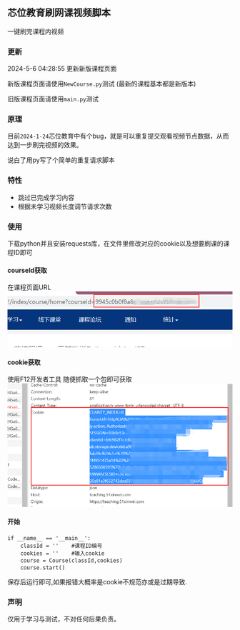 ## 芯位教育刷网课视频脚本
一键刷完课程内视频

### 更新

2024-5-6 04:28:55 更新新版课程页面

新版课程页面请使用`NewCourse.py`测试 (最新的课程基本都是新版本)

旧版课程页面请使用`main.py`测试 

### 原理
目前`2024-1-24`芯位教育中有个bug，就是可以重复提交观看视频节点数据，从而达到一步刷完视频的效果。

说白了用py写了个简单的重复请求脚本

### 特性
- 跳过已完成学习内容
- 根据未学习视频长度调节请求次数

### 使用
下载python并且安装requests库，在文件里修改对应的cookie以及想要刷课的课程ID即可
#### courseId获取
在课程页面URL
![](https://raw.githubusercontent.com/Evileyesaint/51xinwei/main/id.png)

#### cookie获取
使用F12开发者工具 随便抓取一个包即可获取
![](https://raw.githubusercontent.com/Evileyesaint/51xinwei/main/cookie.png)


#### 开始
```
if __name__ == '__main__':
    classId = ''    #课程ID编号
    cookies = ''    #输入cookie
    course = Course(classId,cookies)
    course.start()
```
保存后运行即可,如果报错大概率是cookie不规范亦或是过期导致.

### 声明
仅用于学习与测试，不对任何后果负责。
